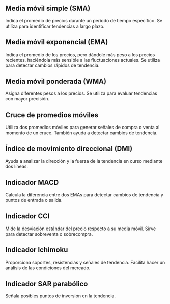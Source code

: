 ## Media móvil simple (SMA)
Indica el promedio de precios durante un período de tiempo específico. Se utiliza para identificar tendencias a largo plazo.
## Media móvil exponencial (EMA)
Indica el promedio de los precios, pero dándole más peso a los precios recientes, haciéndola más sensible a las fluctuaciones actuales. Se utiliza para detectar cambios rápidos de tendencia.
## Media móvil ponderada (WMA)
Asigna diferentes pesos a los precios. Se utiliza para evaluar tendencias con mayor precisión.
## Cruce de promedios móviles
Utiliza dos promedios móviles para generar señales de compra o venta al momento de un cruce. También ayuda a detectar cambios de tendencia.
## Índice de movimiento direccional (DMI)
Ayuda a analizar la dirección y la fuerza de la tendencia en curso mediante dos líneas.
## Indicador MACD
Calcula la diferencia entre dos EMAs para detectar cambios de tendencia y puntos de entrada o salida.
## Indicador CCI 
Mide la desviación estándar del precio respecto a su media móvil. Sirve para detectar sobreventa o sobrecompra.
## Indicador Ichimoku
Proporciona soportes, resistencias y señales de tendencia. Facilita hacer un análisis de las condiciones del mercado.
## Indicador SAR parabólico
Señala posibles puntos de inversión en la tendencia.